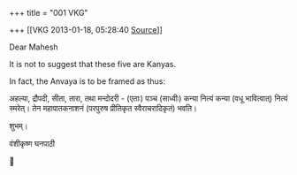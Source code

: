 +++
title = "001 VKG"

+++
[[VKG	2013-01-18, 05:28:40 [Source](https://groups.google.com/g/bvparishat/c/rcGFCbGB8tM)]]



Dear Mahesh

  

It is not to suggest that these five are Kanyas.

  

In fact, the Anvaya is to be framed as thus:

  

अहल्या, द्रौपदी, सीता, तारा, तथा मन्दोदरी - (एताः) पञ्च (साध्वीः) कन्या नित्यं कन्या (वधू भावित्वात्) नित्यं स्मरेत्। तेन महापातकनाशनं (परपुरुष प्रीतिकृत स्वैराचरादिकृतं) भवति।

शुभम्।

वंशीकृष्ण घनपाठी



